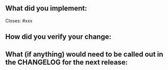 <!--
1. If there is a breaking or notable change please call that out as these will need to be added to the CHANGELOG.md file in this repository.
2. This repository tries to stick with the community style conventions using [rustfmt](https://github.com/rust-lang-nursery/rustfmt#quick-start) with the *default* settings. If you have custom settings you may find that rustfmt
clutter the diff of your change with unrelated changes. Please apply formatting with `cargo  +nightly fmt` before submitting a pr.
-->

## What did you implement:

<!--
If this closes an open issue please replace xxx below with the issue number
-->

Closes: #xxx

## How did you verify your change:

## What (if anything) would need to be called out in the CHANGELOG for the next release: